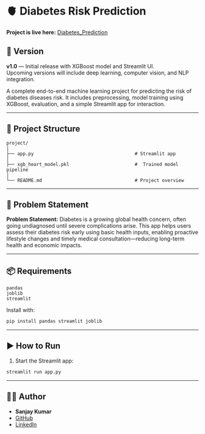 # 🫀 Diabetes Risk Prediction 

**Project is live here:** [Diabetes_Prediction](https://heartsafe.streamlit.app/)

## 📌 Version

**v1.0** — Initial release with XGBoost model and Streamlit UI.  
Upcoming versions will include deep learning, computer vision, and NLP integration.


A complete end-to-end machine learning project for predicting the risk of diabetes diseases risk. It includes preprocessing, model training using XGBoost, evaluation, and a simple Streamlit app for interaction.

---

## 📁 Project Structure

```
project/
│
├── app.py                                     # Streamlit app
│
├── xgb_heart_model.pkl                        #  Trained model pipeline
│
└── README.md                                  # Project overview
```

---

## 🧠 Problem Statement

**Problem Statement:**
Diabetes is a growing global health concern, often going undiagnosed until severe complications arise. This app helps users assess their diabetes risk early using basic health inputs, enabling proactive lifestyle changes and timely medical consultation—reducing long-term health and economic impacts.

---


## 📦 Requirements

```
pandas
joblib
streamlit
```

Install with:

```bash
pip install pandas streamlit joblib
```

---

## ▶ How to Run

1. Start the Streamlit app: 

```bash
streamlit run app.py
```

---

## 👨‍💻 Author

- **Sanjay Kumar**
- [GitHub](https://github.com/insanjay)
- [LinkedIn](https://www.linkedin.com/in/insanjay)

